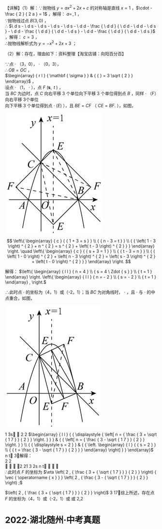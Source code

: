【详解】（1）解：∵抛物线 $y = a x ^ { 2 } + 2 x + c$ 的对称轴是直线 $x = 1$ ，$\cdot - \frac { 2 } { 2 a } = 1$ ，解得： $a { = } _ { - } 1$ ，  
∵抛物线过点 $B \left( 3 , 0 \right)$ ，  
∴ $\ d s - \ d s - \ d s - \ d s - \ d s - \ d d - \frac { \ d d } { \ d d - \ d d - \ d s } - \ d d - \frac { \ d d } { \ d d - \ d s } - \ d d - \frac { \ d d } { \ d d - \ d s }$ ，解得： $c { = } 3$ ，  
∴抛物线解析式为 $y = - x ^ { 2 } + 2 x + 3$ ；

（2）解：存在，理由如下：资料整理【淘宝店铺：向阳百分百】

∵点 $\cdot$ （3，0）， $\cdot$ （0，3），  
$\therefore O B { = } O C$ ，  
$\begin{array} { r l } { \mathbf { \sigma } } & { { } = 3 \sqrt { 2 } } \end{array}$ ，  
设点 $\cdot$ （1， $\cdot$ ），点 $\textit { F } \left( \boldsymbol { s } , \textit { t } \right)$ ，  
当 $B C$ 为边时，点 $C$ 向右平移 3 个单位向下平移 3 个单位得到点 $B$ ，同样 $\cdot$ （F）向右平移 3个单位  
向下平移 3 个单位得到点 $\cdot$ $( E )$ ），且 $B E { = } C F$ （ $C E { = } B F .$ ），如图，

![](<../../qs_image_DB/专题3-2_一网打尽14类·二次函数的存在性问题（解析版）_/7fbbc919889e7b2a62dab05ce050c70ab2e535ebad78d1ca4c7bd54789e6bf59.jpg>)

$$
\left\{ \begin{array} { c } { { 1 + 3 = s } } \\ { { n - 3 = t } } \\ { { \left( 1 - 3 \right) ^ { 2 } + n ^ { 2 } = s ^ { 2 } + \left( t - 3 \right) ^ { 2 } } } \end{array} \right. \quad \left\{ \begin{array} { c } { { s + 3 = 1 } } \\ { { t - 3 = n } } \\ { { \left( 1 - 0 \right) ^ { 2 } + \left( n - 3 \right) ^ { 2 } = \left( s - 3 \right) ^ { 2 } + \left( t - 0 \right) ^ { 2 } } } \end{array} \right.
$$

解得： $\left\{ \begin{array} { l l } { n = 4 } \\ { s = 4 \ Zdot { s } } \\ { t = 1 } \end{array} \right. \left\{ \begin{array} { l l } { n = - 2 } \\ { s = - 2 } \\ { t = 1 } \end{array} , \right.$

∴此时点 $\cdot$ 的坐标为（4，1）或（-2，1）；当 $B C$ 为对角线时， $\cdot$ ，且 $\cdot$ 与 $\cdot$ 的中点重合，如图，

![](<../../qs_image_DB/专题3-2_一网打尽14类·二次函数的存在性问题（解析版）_/a4af035cadbee7eea0c75c141d0f1e65655484c816399f2652c7617e5945cdab.jpg>)

1 3s  2 2 $\begin{array} { l l } { { \displaystyle { \left[ n = { \frac { 3 + \sqrt { 1 7 } } { 2 } } \right. } } } & { { \left[ n = { \frac { 3 - \sqrt { 1 7 } } { 2 } } \right. } } \\ { { \displaystyle s = 2 } } & { { \left. \begin{array} { l } { { s = 2 } } \\ { { t = \frac { 3 - \sqrt { 1 7 } } { 2 } } } \end{array} \right] } } \end{array}$   
n t 3，解得：  
2 2  
   2 21 3 2s n t     
∴此时点 $F$ 的坐标为 $\eta \left( 2 , { \frac { 3 + { \sqrt { 1 7 } } } { 2 } } \right) { \vec { \operatorname { x } } } \left( 2 , { \frac { 3 - { \sqrt { 1 7 } } } { 2 } } \right) ;$

$\left( 2 , { \frac { 3 + { \sqrt { 1 7 } } } { 2 } } \right)$ 3 17综上所述，存在点 $F$ 的坐标为（4，1）或（-2，1）或 或 2,2

# 2022·湖北随州·中考真题
